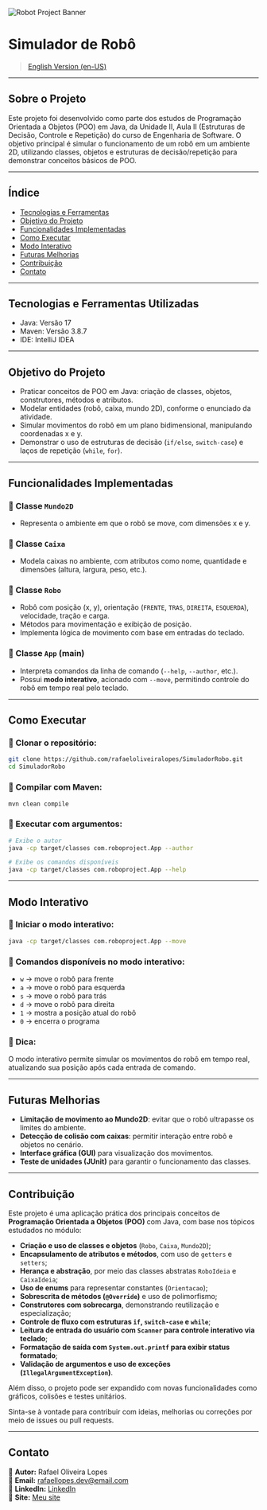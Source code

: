 
![Robot Project Banner](https://github.com/user-attachments/assets/4cfc9f99-497b-4120-9ee6-40d67677ed3e)

# Simulador de Robô

> [English Version (en-US)](README.en.md)

---

## Sobre o Projeto

Este projeto foi desenvolvido como parte dos estudos de Programação Orientada a Objetos (POO) em Java, da Unidade II, Aula II (Estruturas de Decisão, Controle e Repetição) do curso de Engenharia de Software. O objetivo principal é simular o funcionamento de um robô em um ambiente 2D, utilizando classes, objetos e estruturas de decisão/repetição para demonstrar conceitos básicos de POO.

---

## Índice

- [Tecnologias e Ferramentas](#tecnologias-e-ferramentas)
- [Objetivo do Projeto](#objetivo-do-projeto)
- [Funcionalidades Implementadas](#funcionalidades-implementadas)
- [Como Executar](#como-executar)
- [Modo Interativo](#modo-interativo)
- [Futuras Melhorias](#futuras-melhorias)
- [Contribuição](#contribuição)
- [Contato](#contato)

---

## Tecnologias e Ferramentas Utilizadas

- Java: Versão 17
- Maven: Versão 3.8.7
- IDE: IntelliJ IDEA

---

## Objetivo do Projeto

- Praticar conceitos de POO em Java: criação de classes, objetos, construtores, métodos e atributos.
- Modelar entidades (robô, caixa, mundo 2D), conforme o enunciado da atividade.
- Simular movimentos do robô em um plano bidimensional, manipulando coordenadas x e y.
- Demonstrar o uso de estruturas de decisão (`if/else`, `switch-case`) e laços de repetição (`while`, `for`).

---

## Funcionalidades Implementadas

### 🔹 Classe `Mundo2D`
- Representa o ambiente em que o robô se move, com dimensões x e y.

### 🔹 Classe `Caixa`
- Modela caixas no ambiente, com atributos como nome, quantidade e dimensões (altura, largura, peso, etc.).

### 🔹 Classe `Robo`
- Robô com posição (x, y), orientação (`FRENTE`, `TRAS`, `DIREITA`, `ESQUERDA`), velocidade, tração e carga.
- Métodos para movimentação e exibição de posição.
- Implementa lógica de movimento com base em entradas do teclado.

### 🔹 Classe `App` (main)
- Interpreta comandos da linha de comando (`--help`, `--author`, etc.).
- Possui **modo interativo**, acionado com `--move`, permitindo controle do robô em tempo real pelo teclado.

---

## Como Executar

### 🔹 Clonar o repositório:
```bash
git clone https://github.com/rafaeloliveiralopes/SimuladorRobo.git
cd SimuladorRobo
```

### 🔹 Compilar com Maven:
```bash
mvn clean compile
```

### 🔹 Executar com argumentos:
```bash
# Exibe o autor
java -cp target/classes com.roboproject.App --author

# Exibe os comandos disponíveis
java -cp target/classes com.roboproject.App --help
```

---

## Modo Interativo

### 🔹 Iniciar o modo interativo:
```bash
java -cp target/classes com.roboproject.App --move
```

### 🔹 Comandos disponíveis no modo interativo:
- `w` → move o robô para frente
- `a` → move o robô para esquerda
- `s` → move o robô para trás
- `d` → move o robô para direita
- `1` → mostra a posição atual do robô
- `0` → encerra o programa

### 🧠 Dica:
O modo interativo permite simular os movimentos do robô em tempo real, atualizando sua posição após cada entrada de comando.

---

## Futuras Melhorias

- **Limitação de movimento ao Mundo2D**: evitar que o robô ultrapasse os limites do ambiente.
- **Detecção de colisão com caixas**: permitir interação entre robô e objetos no cenário.
- **Interface gráfica (GUI)** para visualização dos movimentos.
- **Teste de unidades (JUnit)** para garantir o funcionamento das classes.

---

## Contribuição

Este projeto é uma aplicação prática dos principais conceitos de **Programação Orientada a Objetos (POO)** com Java, com base nos tópicos estudados no módulo:

- **Criação e uso de classes e objetos** (`Robo`, `Caixa`, `Mundo2D`);
- **Encapsulamento de atributos e métodos**, com uso de `getters` e `setters`;
- **Herança e abstração**, por meio das classes abstratas `RoboIdeia` e `CaixaIdeia`;
- **Uso de enums** para representar constantes (`Orientacao`);
- **Sobrescrita de métodos (`@Override`)** e uso de polimorfismo;
- **Construtores com sobrecarga**, demonstrando reutilização e especialização;
- **Controle de fluxo com estruturas `if`, `switch-case` e `while`**;
- **Leitura de entrada do usuário com `Scanner` para controle interativo via teclado**;
- **Formatação de saída com `System.out.printf` para exibir status formatado**;
- **Validação de argumentos e uso de exceções (`IllegalArgumentException`)**.

Além disso, o projeto pode ser expandido com novas funcionalidades como gráficos, colisões e testes unitários.

Sinta-se à vontade para contribuir com ideias, melhorias ou correções por meio de issues ou pull requests.

---

## Contato
🔹 **Autor:** Rafael Oliveira Lopes  
🔹 **Email:** rafaellopes.dev@email.com  
🔹 **LinkedIn:** [LinkedIn](https://www.linkedin.com/in/rafael-lopes-desenvolvedor-fullstack/)  
🔹 **Site:** [Meu site](https://rafaellopes.dev)  


